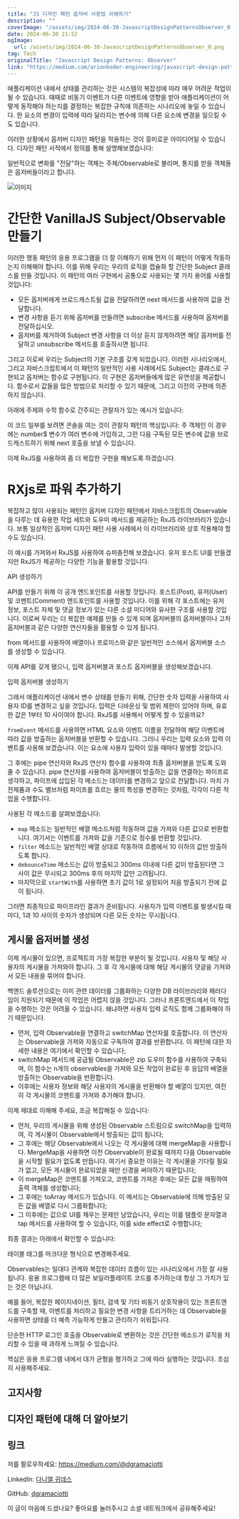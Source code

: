 ```yaml
---
title: "JS 디자인 패턴 옵저버 사용법 이해하기"
description: ""
coverImage: "/assets/img/2024-06-30-JavascriptDesignPatternsObserver_0.png"
date: 2024-06-30 21:52
ogImage:
  url: /assets/img/2024-06-30-JavascriptDesignPatternsObserver_0.png
tag: Tech
originalTitle: "Javascript Design Patterns: Observer"
link: "https://medium.com/arionkoder-engineering/javascript-design-patterns-observer-91c3d42b6771"
---
```


애플리케이션 내에서 상태를 관리하는 것은 시스템의 복잡성에 따라 매우 어려운 작업이 될 수 있습니다. 때때로 비동기 이벤트가 다른 이벤트에 영향을 받아 애플리케이션이 어떻게 동작해야 하는지를 결정하는 복잡한 규칙에 의존하는 시나리오에 놓일 수 있습니다. 한 요소의 변경이 입력에 따라 달라지는 변수에 의해 다른 요소에 변경을 일으킬 수도 있습니다.

이러한 상황에서 옵저버 디자인 패턴을 적용하는 것이 흥미로운 아이디어일 수 있습니다. 디자인 패턴 서적에서 정의를 통해 설명해보겠습니다:

일반적으로 변화를 "전달"하는 객체는 주체/Observable로 불리며, 통지를 받을 객체들은 옵저버들이라고 합니다.

![이미지](/assets/img/2024-06-30-JavascriptDesignPatternsObserver_0.png)

<div class="content-ad"></div>

# 간단한 VanillaJS Subject/Observable 만들기

이러한 행동 패턴의 응용 프로그램을 더 잘 이해하기 위해 먼저 이 패턴이 어떻게 작동하는지 이해해야 합니다. 이를 위해 우리는 우리의 로직을 캡슐화 할 간단한 Subject 클래스를 만들 것입니다. 이 패턴의 여러 구현에서 공통으로 사용되는 몇 가지 용어를 사용할 것입니다:

- 모든 옵저버에게 브로드캐스트될 값을 전달하려면 next 메서드를 사용하여 값을 전달합니다.
- 변경 사항을 듣기 위해 옵저버를 만들려면 subscribe 메서드를 사용하여 옵저버를 전달하십시오.
- 옵저버를 제거하여 Subject 변경 사항을 더 이상 듣지 않게하려면 해당 옵저버를 전달하고 unsubscribe 메서드를 호출하시면 됩니다.

그리고 이로써 우리는 Subject의 기본 구조를 갖게 되었습니다. 이러한 시나리오에서, 그리고 자바스크립트에서 이 패턴의 일반적인 사용 사례에서도 Subject는 클래스로 구현되고 옵저버는 함수로 구현됩니다. 이 구현은 옵저버들에게 많은 유연성을 제공합니다. 함수로서 값들을 많은 방법으로 처리할 수 있기 때문에, 그리고 이전의 구현에 의존하지 않습니다.

<div class="content-ad"></div>

아래에 주제와 수학 함수로 간주되는 관찰자가 있는 예시가 있습니다:

이 코드 일부를 보려면 콘솔을 여는 것이 관찰자 패턴의 핵심입니다: 주 객체인 이 경우에는 number$ 변수가 여러 변수에 가입하고, 그런 다음 구독된 모든 변수에 값을 브로드캐스트하기 위해 next 호출을 보낼 수 있습니다.

이제 RxJS를 사용하여 좀 더 복잡한 구현을 해보도록 하겠습니다.

# RXjs로 파워 추가하기

<div class="content-ad"></div>

복잡하고 많이 사용되는 패턴인 옵저버 디자인 패턴에서 자바스크립트의 Observable을 다루는 데 유용한 작업 세트와 도우미 메서드를 제공하는 RxJS 라이브러리가 있습니다. 보통 일상적인 옵저버 디자인 패턴 사용 사례에서 이 라이브러리와 상호 작용해야 할 수도 있습니다.

이 예시를 가져와서 RxJS를 사용하여 슈퍼충전해 보겠습니다. 유저 포스트 UI를 만들겠지만 RxJS가 제공하는 다양한 기능을 활용할 것입니다.

API 생성하기

API를 만들기 위해 이 공개 엔드포인트를 사용할 것입니다. 포스트(Post), 유저(User) 및 코멘트(Comment) 엔드포인트를 사용할 것입니다. 이를 위해 각 포스트에는 유저 정보, 포스트 자체 및 댓글 정보가 있는 다른 소셜 미디어와 유사한 구조를 사용할 것입니다. 이로써 우리는 더 복잡한 예제를 만들 수 있게 되며 옵저버블의 옵저버블이나 고차 옵저버블과 같은 다양한 연산자들을 활용할 수 있게 됩니다.

<div class="content-ad"></div>

from 메서드를 사용하여 배열이나 프로미스와 같은 일반적인 소스에서 옵저버블 소스를 생성할 수 있습니다.

이제 API를 갖게 됐으니, 입력 옵저버블과 포스트 옵저버블을 생성해보겠습니다.

입력 옵저버블 생성하기

그래서 애플리케이션 내에서 변수 상태를 만들기 위해, 간단한 숫자 입력을 사용하여 사용자 ID를 변경하고 싶을 것입니다. 입력은 디바운싱 및 범위 제한이 있어야 하며, 유효한 값은 1부터 10 사이여야 합니다. RxJS를 사용해서 어떻게 할 수 있을까요?

<div class="content-ad"></div>

`fromEvent` 메서드를 사용하면 HTML 요소와 이벤트 이름을 전달하여 해당 이벤트에 따라 값을 방출하는 옵저버블을 반환할 수 있습니다. 그러니 우리는 입력 요소와 입력 이벤트를 사용해 보겠습니다. 이는 요소에 사용자 입력이 있을 때마다 발생할 것입니다.

그 후에는 pipe 연산자와 RxJS 연산자 함수를 사용하여 최종 옵저버블을 얻도록 도와줄 수 있습니다. pipe 연산자를 사용하여 옵저버블이 방출하는 값을 연결하는 파이프로 생각하고, 파이프에 삽입된 각 메소드는 데이터를 변경하고 앞으로 전달합니다. 마치 가전제품과 수도 밸브처럼 파이프를 흐르는 물의 특성을 변경하는 것처럼, 각각이 다른 작업을 수행합니다.

사용된 각 메소드를 살펴보겠습니다:

- `map` 메소드는 일반적인 배열 메소드처럼 작동하여 값을 가져와 다른 값으로 반환합니다. 여기서는 이벤트를 가져와 값을 기준으로 정수를 반환할 것입니다.
- `filter` 메소드는 일반적인 배열 상대로 작동하여 흐름에서 10 이하의 값만 방출하도록 합니다.
- `debounceTime` 메소드는 값이 방출되고 300ms 이내에 다른 값이 방출된다면 그 사이 값은 무시되고 300ms 후의 마지막 값만 고려됩니다.
- 마지막으로 `startWith`를 사용하면 초기 값이 1로 설정되어 처음 방출되기 전에 값이 됩니다.

<div class="content-ad"></div>

그러면 최종적으로 파이프라인 결과가 준비됩니다. 사용자가 입력 이벤트를 발생시킬 때마다, 1과 10 사이의 숫자가 생성되며 다른 모든 숫자는 무시됩니다.

## 게시물 옵저버블 생성

이제 게시물이 있으면, 프로젝트의 가장 복잡한 부분이 될 것입니다. 사용자 및 해당 사용자의 게시물을 가져와야 합니다. 그 후 각 게시물에 대해 해당 게시물의 댓글을 가져와서 모든 내용을 묶어야 합니다.

백엔드 솔루션으로는 이미 관련 데이터를 그룹화하는 다양한 DB 라이브러리와 패러다임이 지원되기 때문에 이 작업은 어렵지 않을 것입니다. 그러나 프론트엔드에서 이 작업을 수행하는 것은 어려울 수 있습니다. 왜냐하면 사용자 입력 로직도 함께 그룹화해야 하기 때문입니다.

<div class="content-ad"></div>

- 먼저, 입력 Observable을 연결하고 switchMap 연산자를 호출합니다. 이 연산자는 Observable을 가져와 자동으로 구독하여 결과를 반환합니다. 이 패턴에 대한 자세한 내용은 여기에서 확인할 수 있습니다;
- switchMap 메서드에 공급될 Observable은 zip 도우미 함수를 사용하여 구축되며, 이 함수는 n개의 observables을 가져와 모든 작업이 완료된 후 응답의 배열을 방출하는 Observable을 반환합니다.
- 이후에는 사용자 정보와 해당 사용자의 게시물을 반환해야 할 배열이 있지만, 여전히 각 게시물의 코멘트를 가져와 추가해야 합니다.

이제 제대로 이해해 주세요, 조금 복잡해질 수 있습니다:

- 먼저, 우리의 게시물을 위해 생성된 Observable 스트림으로 switchMap을 입력하여, 각 게시물이 Observable에서 방출되는 값이 됩니다;
- 그 후에는 해당 Observable에서 나오는 각 게시물에 대해 mergeMap을 사용합니다. MergeMap을 사용하면 이전 Observable이 완료될 때까지 다음 Observable을 시작할 필요가 없도록 만듭니다. 여기서 중요한 이유는 각 게시물을 기다릴 필요가 없고, 모든 게시물이 완료되었을 때만 신경을 써야하기 때문입니다;
- 이 mergeMap은 코멘트를 가져오고, 코멘트를 가져온 후에는 모든 값을 매핑하여 출력 객체를 생성합니다;
- 그 후에는 toArray 메서드가 있습니다. 이 메서드는 Observable에 의해 방출된 모든 값을 배열로 다시 그룹화합니다;
- 그 이후에는 값으로 UI를 채우는 문제만 남았습니다, 우리는 이를 템플릿 문자열과 tap 메서드를 사용하여 할 수 있습니다, 이를 side effect로 수행합니다;

최종 결과는 아래에서 확인할 수 있습니다:

<div class="content-ad"></div>

테이블 태그를 마크다운 형식으로 변경해주세요.

<div class="content-ad"></div>

Observables는 일대다 관계와 복잡한 데이터 흐름이 있는 시나리오에서 가장 잘 사용됩니다. 응용 프로그램에 더 많은 보일러플레이트 코드를 추가하는데 항상 그 가치가 있는 것은 아닙니다.

예를 들어, 복잡한 페이지네이션, 필터, 검색 및 기타 비동기 상호작용이 있는 프론트엔드를 구축할 때, 이벤트를 처리하고 필요한 변경 사항을 트리거하는 데 Observable을 사용하면 상태를 더 예측 가능하게 만들고 관리하기 쉬워집니다.

단순한 HTTP 로그인 호출을 Observable로 변환하는 것은 간단한 메소드가 로직을 처리할 수 있을 때 과하게 느껴질 수 있습니다.

핵심은 응용 프로그램 내에서 대가 균형을 평가하고 그에 따라 실행하는 것입니다. 조심히 사용해주세요.

<div class="content-ad"></div>

## 고지사항

## 디자인 패턴에 대해 더 알아보기

## 링크

저를 팔로우하세요: https://medium.com/@dgramaciotti

<div class="content-ad"></div>

LinkedIn: [다니엘 귀데스](https://www.linkedin.com/in/daniel-guedes-79a05a176/)

GitHub: [dgramaciotti](https://github.com/dgramaciotti)

이 글이 마음에 드셨나요? 좋아요를 눌러주시고 소셜 네트워크에서 공유해주세요!
